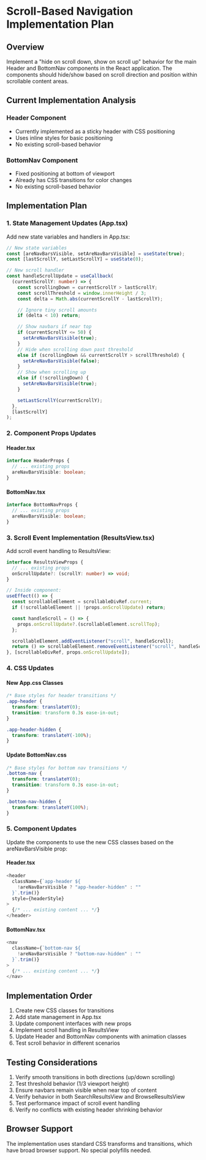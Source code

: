 # Scroll-Based Navigation Implementation Plan

## Overview

Implement a "hide on scroll down, show on scroll up" behavior for the main Header and BottomNav components in the React application. The components should hide/show based on scroll direction and position within scrollable content areas.

## Current Implementation Analysis

### Header Component

- Currently implemented as a sticky header with CSS positioning
- Uses inline styles for basic positioning
- No existing scroll-based behavior

### BottomNav Component

- Fixed positioning at bottom of viewport
- Already has CSS transitions for color changes
- No existing scroll-based behavior

## Implementation Plan

### 1. State Management Updates (App.tsx)

Add new state variables and handlers in App.tsx:

```typescript
// New state variables
const [areNavBarsVisible, setAreNavBarsVisible] = useState(true);
const [lastScrollY, setLastScrollY] = useState(0);

// New scroll handler
const handleScrollUpdate = useCallback(
  (currentScrollY: number) => {
    const scrollingDown = currentScrollY > lastScrollY;
    const scrollThreshold = window.innerHeight / 3;
    const delta = Math.abs(currentScrollY - lastScrollY);

    // Ignore tiny scroll amounts
    if (delta < 10) return;

    // Show navbars if near top
    if (currentScrollY <= 50) {
      setAreNavBarsVisible(true);
    }
    // Hide when scrolling down past threshold
    else if (scrollingDown && currentScrollY > scrollThreshold) {
      setAreNavBarsVisible(false);
    }
    // Show when scrolling up
    else if (!scrollingDown) {
      setAreNavBarsVisible(true);
    }

    setLastScrollY(currentScrollY);
  },
  [lastScrollY]
);
```

### 2. Component Props Updates

#### Header.tsx

```typescript
interface HeaderProps {
  // ... existing props
  areNavBarsVisible: boolean;
}
```

#### BottomNav.tsx

```typescript
interface BottomNavProps {
  // ... existing props
  areNavBarsVisible: boolean;
}
```

### 3. Scroll Event Implementation (ResultsView.tsx)

Add scroll event handling to ResultsView:

```typescript
interface ResultsViewProps {
  // ... existing props
  onScrollUpdate?: (scrollY: number) => void;
}

// Inside component:
useEffect(() => {
  const scrollableElement = scrollableDivRef.current;
  if (!scrollableElement || !props.onScrollUpdate) return;

  const handleScroll = () => {
    props.onScrollUpdate?.(scrollableElement.scrollTop);
  };

  scrollableElement.addEventListener("scroll", handleScroll);
  return () => scrollableElement.removeEventListener("scroll", handleScroll);
}, [scrollableDivRef, props.onScrollUpdate]);
```

### 4. CSS Updates

#### New App.css Classes

```css
/* Base styles for header transitions */
.app-header {
  transform: translateY(0);
  transition: transform 0.3s ease-in-out;
}

.app-header-hidden {
  transform: translateY(-100%);
}
```

#### Update BottomNav.css

```css
/* Base styles for bottom nav transitions */
.bottom-nav {
  transform: translateY(0);
  transition: transform 0.3s ease-in-out;
}

.bottom-nav-hidden {
  transform: translateY(100%);
}
```

### 5. Component Updates

Update the components to use the new CSS classes based on the areNavBarsVisible prop:

#### Header.tsx

```typescript
<header
  className={`app-header ${
    !areNavBarsVisible ? "app-header-hidden" : ""
  }`.trim()}
  style={headerStyle}
>
  {/* ... existing content ... */}
</header>
```

#### BottomNav.tsx

```typescript
<nav
  className={`bottom-nav ${
    !areNavBarsVisible ? "bottom-nav-hidden" : ""
  }`.trim()}
>
  {/* ... existing content ... */}
</nav>
```

## Implementation Order

1. Create new CSS classes for transitions
2. Add state management in App.tsx
3. Update component interfaces with new props
4. Implement scroll handling in ResultsView
5. Update Header and BottomNav components with animation classes
6. Test scroll behavior in different scenarios

## Testing Considerations

1. Verify smooth transitions in both directions (up/down scrolling)
2. Test threshold behavior (1/3 viewport height)
3. Ensure navbars remain visible when near top of content
4. Verify behavior in both SearchResultsView and BrowseResultsView
5. Test performance impact of scroll event handling
6. Verify no conflicts with existing header shrinking behavior

## Browser Support

The implementation uses standard CSS transforms and transitions, which have broad browser support. No special polyfills needed.
